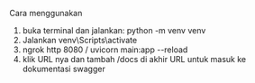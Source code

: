 Cara menggunakan

1. buka terminal dan jalankan: python -m venv venv
2. Jalankan venv\Scripts\activate
3. ngrok http 8080 / uvicorn main:app --reload
4. klik URL nya dan tambah /docs di akhir URL untuk masuk ke dokumentasi swagger